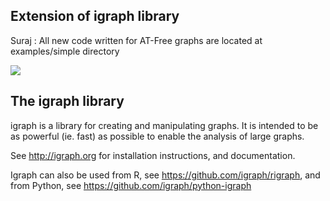 
Extension of igraph library
----------------------------
Suraj : All new code written for AT-Free graphs are located at examples/simple directory

[![](https://travis-ci.org/igraph/igraph.svg?branch=master)](https://travis-ci.org/igraph/igraph)

The igraph library
------------------

igraph is a library for creating and manipulating graphs. 
It is intended to be as powerful (ie. fast) as possible to enable the
analysis of large graphs. 

See http://igraph.org for installation instructions, 
and documentation. 

Igraph can also be used from R, see https://github.com/igraph/rigraph,
and from Python, see https://github.com/igraph/python-igraph
